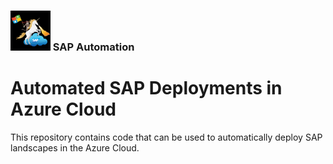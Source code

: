 ### <img src="../../../../assets/images/UnicornSAPBlack256x256.png" width="64px"> SAP Automation <!-- omit in toc -->
# Automated SAP Deployments in Azure Cloud <!-- omit in toc -->

This repository contains code that can be used to automatically deploy SAP landscapes in the Azure Cloud.
